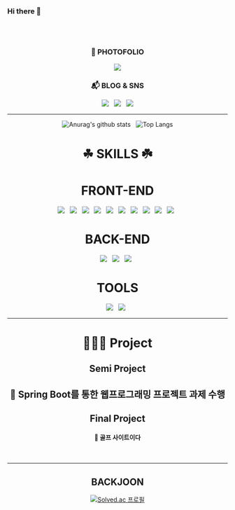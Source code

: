 ### Hi there 👋

<!--
**Alpac495/Alpac495** is a ✨ _special_ ✨ repository because its `README.md` (this file) appears on your GitHub profile.

Here are some ideas to get you started:

- 🔭 I’m currently working on ...
- 🌱 I’m currently learning ...
- 👯 I’m looking to collaborate on ...
- 🤔 I’m looking for help with ...
- 💬 Ask me about ...
- 📫 How to reach me: ...
- 😄 Pronouns: ...
- ⚡ Fun fact: ...
-->

<div align="center">
<br/><br/>
  
<h3>💎 PHOTOFOLIO</h3>
<a href="https://www.notion.so/photofolio-af75042bfe00490988a0cf1a47e42110?pvs=4" target="_blank"><img src="https://img.shields.io/badge/notion-000000?style=flat-square&logo=notion&logoColor=white"/></a>
<h3>📬 BLOG & SNS</h1>
<a href="https://www.notion.so/my-name-is-Sang-Hyuk-5995b4ab5c0448539c698da2bd0bd612?pvs=4" target="_blank"><img src="https://img.shields.io/badge/notion-000000?style=flat-square&logo=notion&logoColor=white"/></a> &nbsp;
<a href="https://boysz.atlassian.net/wiki/people/712020:41111421-d2f0-4860-a749-b3e5f9b6d738" target="_blank"><img src="https://img.shields.io/badge/confluence-172B4D?style=flat-square&logo=confluence&logoColor=white"/></a> &nbsp;
<a href="https://www.instagram.com/hyu2k5/" target="_blank"><img src="https://img.shields.io/badge/instagram-E4405F?style=flat-square&logo=instagram&logoColor=white"/></a>

<hr/>
</div>


<div align="center">
  
  ![Anurag's github stats](https://github-readme-stats.vercel.app/api?username=helloa1109&show_icons=true&theme=tokyonight)
  &nbsp;
  ![Top Langs](https://github-readme-stats.vercel.app/api/top-langs/?username=helloa1109&layout=compact&theme=tokyonight&hide=python)

</div>

<div align="center">
<h1>☘ SKILLS ☘️</h1>
<h1>FRONT-END</h1>

<img src="https://img.shields.io/badge/HTML5-E34F26?style=flat&logo=HTML5&logoColor=black"> &nbsp;
<img src="https://img.shields.io/badge/CSS3-1572B6?style=flat&logo=CSS3&logoColor=black"> &nbsp;
<img src="https://img.shields.io/badge/jQuery-0769AD?style=flat&logo=jQuery&logoColor=black"> &nbsp;
<img src="https://img.shields.io/badge/JavaScript-F7DF1E?style=flat&logo=JavaScript&logoColor=black"> &nbsp;
<img src="https://img.shields.io/badge/React-61DAFB?style=flat&logo=React&logoColor=black"> &nbsp;
<img src="https://img.shields.io/badge/Recoil-3578E5?style=flat&logo=Recoil&logoColor=black"> &nbsp;
<img src="https://img.shields.io/badge/Axios-5A29E4?style=flat&logo=Axios&logoColor=black"> &nbsp;
<img src="https://img.shields.io/badge/reactrouter-CA4245?style=flat&logo=reactrouter&logoColor=white"> &nbsp;
<img src="https://img.shields.io/badge/greensock-88CE02?style=flat&logo=greensock&logoColor=white"> &nbsp;
<img src="https://img.shields.io/badge/jstl-FF0000?style=flat&logo=jstllogoColor=white"> &nbsp;

</div>

<div align="center">

<h1>BACK-END</h1>
  
<img src="https://img.shields.io/badge/java 11-007396?style=flat&logo=java&logoColor=white"> &nbsp;
<img src="https://img.shields.io/badge/spring_boot-6DB33F?style=flat&logo=spring&logoColor=white"> &nbsp;
<img src="https://img.shields.io/badge/mysql 8-4479A1?style=flat&logo=mysql&logoColor=white"> &nbsp;

</div>

<div align="center">

<h1>TOOLS</h1>

<img src="https://img.shields.io/badge/github-181717?style=flat&logo=github&logoColor=white"> &nbsp;
<img src="https://img.shields.io/badge/figma-F24E1E?style=flat&logo=figma&c%2B%2B&logoColor=white"> &nbsp;
 
</div>
<hr/>

<div align="center">

# 🧑🏻‍💻 Project
## Semi Project
##### 
<h2>📕 Spring Boot를 통한 웹프로그래밍 프로젝트 과제 수행</h2>

## Final Project

<h4>📕 골프 사이트이다</h4>

<div align="center">
<br/>
<hr/>

</div>

<h2>BACKJOON</h2>

[![Solved.ac
프로필](http://mazassumnida.wtf/api/generate_badge?boj=zxcvzas33)](https://solved.ac/hyuk1247)

</div>

